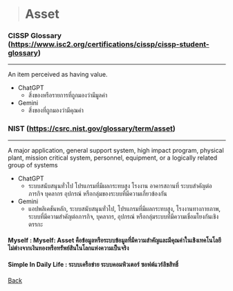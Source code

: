 ># Asset

### CISSP Glossary (https://www.isc2.org/certifications/cissp/cissp-student-glossary) 

---

An item perceived as having value.

- ChatGPT
  - สิ่งของหรือรายการที่ถูกมองว่ามีมูลค่า
- Gemini
  - สิ่งของที่ถูกมองว่ามีคุณค่า


### NIST (https://csrc.nist.gov/glossary/term/asset)

---

A major application, general support system, high impact program, physical plant, mission critical system, personnel, equipment, or a logically related group of systems

- ChatGPT
  - ระบบสนับสนุนทั่วไป โปรแกรมที่มีผลกระทบสูง โรงงาน อาคารสถานที่ ระบบสำคัญต่อภารกิจ บุคลากร อุปกรณ์ หรือกลุ่มของระบบที่มีความเกี่ยวข้องกัน
- Gemini
  - แอปพลิเคชันหลัก, ระบบสนับสนุนทั่วไป, โปรแกรมที่มีผลกระทบสูง, โรงงานทางกายภาพ, ระบบที่มีความสำคัญต่อภารกิจ, บุคลากร, อุปกรณ์ หรือกลุ่มระบบที่มีความเชื่อมโยงกันเชิงตรรกะ


#### Myself : Myself: Asset คือข้อมูลหรือระบบข้อมูลที่มีความสำคัญและมีคุณค่าในเชิงเทคโนโลยี ไม่ต่างจากเงินทองหรือทรัพย์สินในโลกแห่งความเป็นจริง

#### Simple In Daily Life : ระบบเครือข่าย ระบบคอมพิวเตอร์ ซอฟต์แวร์ลิขสิทธิ์

[Back](README.md)
